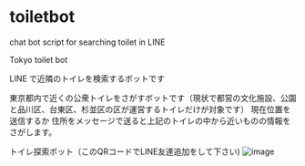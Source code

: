 # toiletbot
chat bot script for searching toilet in LINE 

Tokyo toilet bot

LINE で近隣のトイレを検索するボットです

東京都内で近くの公衆トイレをさがすボットです（現状で都営の文化施設、公園と品川区、台東区、杉並区の区が運営するトイレだけが対象です） 現在位置を送信するか 住所をメッセージで送ると上記のトイレの中から近いものの情報をさがします。

トイレ探索ボット（このQRコードでLINE友達追加をして下さい)
![image](https://user-images.githubusercontent.com/327016/36962824-63159440-2094-11e8-8c7f-6796d35be1cc.png)

